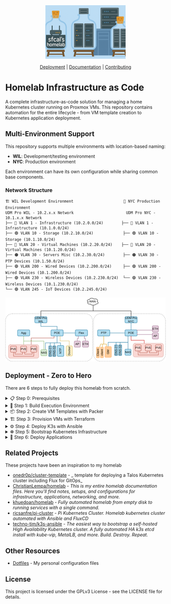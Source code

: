 <div align="center">
  <picture>
    <source media="(prefers-color-scheme: dark)" srcset="docs/assets/banner.png">
    <source media="(prefers-color-scheme: light)" srcset="docs/assets/banner.png">
    <img alt="Homelab Infrastructure as Code: Complete automation for your home Kubernetes cluster"
         src="docs/assets/banner.png"
         width="50%">
  </picture>

[Deployment] | [Documentation] | [Contributing]
</div>

[Deployment]: #get-started
[Documentation]: https://homelab.samuel.computer
[Contributing]: CONTRIBUTING.md

# Homelab Infrastructure as Code



A complete infrastructure-as-code solution for managing a home Kubernetes cluster running on Proxmox VMs. This repository contains automation for the entire lifecycle - from VM template creation to Kubernetes application deployment.

## Multi-Environment Support

This repository supports multiple environments with location-based naming:

- **WIL**: Development/testing environment
- **NYC**: Production environment

Each environment can have its own configuration while sharing common base components.

### Network Structure
```
🏗️ WIL Development Environment                      🏢 NYC Production Environment
UDM Pro WIL - 10.2.x.x Network                       UDM Pro NYC - 10.1.x.x Network
├── 🔵 VLAN 1 - Infrastructure (10.2.0.0/24)        ├── 🔵 VLAN 1 - Infrastructure (10.1.0.0/24)
├── 🟢 VLAN 10 - Storage (10.2.10.0/24)             ├── 🟢 VLAN 10 - Storage (10.1.10.0/24)
├── 🔴 VLAN 20 - Virtual Machines (10.2.20.0/24)    ├── 🔴 VLAN 20 - Virtual Machines (10.1.20.0/24) 
├── 🟠 VLAN 30 - Servers Misc (10.2.30.0/24)        ├── 🟠 VLAN 30 - PTP Devices (10.1.50.0/24)
├── 🟣 VLAN 200 - Wired Devices (10.2.200.0/24)     ├── 🟣 VLAN 200 - Wired Devices (10.1.200.0/24)
├── 🟣 VLAN 230 - Wireless Devices (10.2.230.0/24)  └── 🟣 VLAN 230 - Wireless Devices (10.1.230.0/24)
└── 🟣 VLAN 245 - IoT Devices (10.2.245.0/24)       
```
![Network](docs/assets/network.drawio.svg)

## Deployment - Zero to Hero

There are 6 steps to fully deploy this homelab from scratch.

<details>
<summary>📋 Step 0: Prerequisites</summary>

Before starting, ensure you have the following:

#### Software Requirements
- **Docker** and **Docker Compose**
- **Git**
- **SSH key pair** for VM access

#### Initial Setup
```bash
# Clone the repository
git clone https://github.com/sfcal/homelab.git
cd homelab
```

</details>

<details>
<summary>🐳 Step 1: Build Execution Environment</summary>

Create a containerized environment with all necessary tools:

```bash
# Build the homelab execution container
cd docker/exe
docker build -t homelab-exe .

# Create a convenient alias for running commands
# Add to .bashrc
alias hl='docker run -it --rm \
  -v "$HOME/.ssh:/home/devops/.ssh" \
  -v "$HOME/.kube:/home/devops/.kube" \
  -v "$PWD:/workspace" \
  -v "$HOME/.home:/home/devops/.home" \
  -v "$HOME/.gitconfig:/home/devops/.gitconfig" \
  -e ENV=dev \
  homelab-exe'
```

</details>

<details>
<summary>📦 Step 2: Create VM Templates with Packer</summary>

Generate Ubuntu VM templates for your infrastructure:

#### Configure Packer Variables

1. **Create credentials file:**
```bash
cd packer/environments/dev
cp credentials.prod.pkrvars.hcl.example credentials.dev.pkrvars.hcl
```

2. **Review environment variables:**
```bash
# Check dev environment settings
cat environments/dev/variables.pkrvars.hcl
```

Important variables:  
These need to reflect if you are using local storage, ceph, or nfs

```hcl
iso_file             = "local:iso/ubuntu-24.04.2-live-server-amd64.iso"
iso_storage_pool     = "ISOs-Templates"

storage_pool         = "vm-disks"
storage_pool_type    = "rbm"
cloud_init_storage_pool = "vm-disks"
```

#### Build Templates

Choose your template and environment

```bash
cd packer

# Build base Ubuntu template
hl make build TEMPLATE=base ENV=dev

```
</details>

<details>
<summary>🏗️ Step 3: Provision VMs with Terraform</summary>

Deploy your K3s cluster infrastructure:

#### Configure Terraform Variables

1. **Create terraform variables:**
```bash
cd terraform/environments/dev
cp terraform.tfvars.example terraform.tfvars
```

2. **Edit main.tf**
These are the network and storage settings for your cluster
```hcl
  # Network configuration
  use_dhcp        = false
  network_prefix  = "10.1.20"
  master_ip_start = 51
  worker_ip_start = 41
  gateway         = "10.1.20.1"
  nameserver      = "10.1.20.1"

  # Storage settings
  storage_pool   = "vm-disks"
  network_bridge = "vmbr0"

  # Nodes for each master worker deployment pair
  proxmox_nodes = ["nyc-pve-01", "nyc-pve-02", "nyc-pve-03"]
```

3. **Single Node**
```
proxmox_nodes = ["nyc-pve-01"]
```
If you are only using a single node with local storage, you will need to modify `modules/k3s-cluster/main.tf`

```hlc
for idx, node in var.proxmox_nodes :
    idx => {
      proxmox_node = node
```

Becomes:

```hlc
  for idx in range(3) :
  idx => {
    proxmox_node = var.proxmox_nodes[0]
```


#### Deploy Infrastructure

```bash
cd terraform

# Deploy the infrastructure
hl make deploy ENV=dev
```

This will create:
- **3 Master nodes**: 10.1.20.51, 10.1.20.52, 10.1.20.53
- **3 Worker nodes**: 10.1.20.41, 10.1.20.42, 10.1.20.43

</details>

<details>
<summary>⚙️ Step 4: Deploy K3s with Ansible</summary>

Install and configure your Kubernetes cluster:

#### Configure Ansible Variables

1. **Review inventory:**
```bash
cd ansible
cat environments/dev/hosts.ini
```

2. **Configure cluster settings:**
```bash
# Review cluster configuration
cat environments/dev/group_vars/all.yml

# Key settings to verify:
- apiserver_endpoint: 10.1.20.222
- k3s_token: #(change the default)
- metal_lb_ip_range: 10.1.20.140-10.1.20.150
```

#### Deploy K3s Cluster

```bash
# Deploy the K3s cluster
hl make deploy-k3s ENV=dev

```

#### Verify K3s Installation

```bash
# Copy kubeconfig (automatically generated)
cp kubeconfig ~/.kube/config

# Test cluster connectivity
hl kubectl get nodes
```

Expected output:
```
NAME           STATUS   ROLES                       AGE   VERSION
k3s-master-01  Ready    control-plane,etcd,master   5m    v1.30.2+k3s2
k3s-master-02  Ready    control-plane,etcd,master   4m    v1.30.2+k3s2
k3s-master-03  Ready    control-plane,etcd,master   3m    v1.30.2+k3s2
k3s-worker-01  Ready    <none>                      2m    v1.30.2+k3s2
k3s-worker-02  Ready    <none>                      1m    v1.30.2+k3s2
k3s-worker-03  Ready    <none>                      1m    v1.30.2+k3s2
```

</details>

<details>
<summary>☸️ Step 5: Bootstrap Kubernetes Infrastructure</summary>

Deploy core cluster components using GitOps:

#### Install Flux

```bash
# Install Flux CLI
curl -s https://fluxcd.io/install.sh | sudo bash

# Bootstrap Flux (replace with your repository)
hl flux bootstrap github \
  --owner=sfcal \
  --repository=homelab \
  --branch=main \
  --path=./kubernetes/cluster/dev \
  --personal
```

#### Verify Infrastructure Deployment

Wait for core components to deploy:

```bash
# Watch namespace creation
watch kubectl get namespaces

# Monitor infrastructure deployment
kubectl get kustomizations -n flux-system

# Check core services
kubectl get pods -n traefik
kubectl get pods -n cert-manager
kubectl get pods -n longhorn-system
kubectl get pods -n monitoring
```

#### Access Web Interfaces

Once deployed, access your services:

- **Traefik Dashboard**: https://traefik.local.samuelcalvert.com
- **Grafana**: https://grafana.local.samuelcalvert.com
- **Longhorn**: https://longhorn.local.samuelcalvert.com

</details>

<details>
<summary>🚀 Step 6: Deploy Applications</summary>

Your cluster is now ready for applications:

#### Example: Deploy nginx

```bash
# Applications are managed via GitOps
# Check the nginx example
kubectl get pods -n default
kubectl get ingress

# Access nginx
curl http://nginx.local.samuelcalvert.com
```

#### Add Your Own Applications

1. Create application manifests in `kubernetes/apps/dev/`
2. Add to kustomization.yaml
3. Commit and push - Flux will automatically deploy

</details>

## Related Projects

These projects have been an inspiration to my homelab

- [onedr0p/cluster-template](https://github.com/onedr0p/cluster-template) - _ template for deploying a Talos Kubernetes cluster including Flux for GitOps_
- [ChristianLempa/homelab](https://github.com/ChristianLempa/homelab) - _This is my entire homelab documentation files. Here you'll find notes, setups, and configurations for infrastructure, applications, networking, and more._
- [khuedoan/homelab](https://github.com/khuedoan/homelab) - _Fully automated homelab from empty disk to running services with a single command._
- [ricsanfre/pi-cluster](https://github.com/ricsanfre/pi-cluster) - _Pi Kubernetes Cluster. Homelab kubernetes cluster automated with Ansible and FluxCD_
- [techno-tim/k3s-ansible](https://github.com/techno-tim/k3s-ansible) - _The easiest way to bootstrap a self-hosted High Availability Kubernetes cluster. A fully automated HA k3s etcd install with kube-vip, MetalLB, and more. Build. Destroy. Repeat._

## Other Resources

- [Dotfiles](https://github.com/sfcal/.home) - My personal configuration files

## License

This project is licensed under the GPLv3 License - see the LICENSE file for details.
